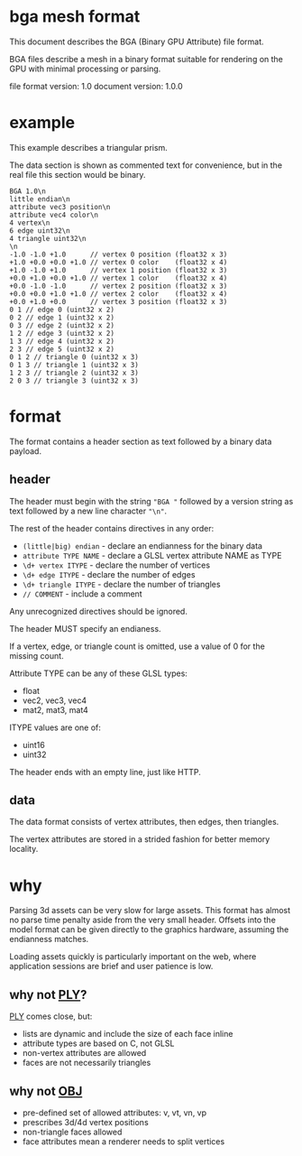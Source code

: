 # bga mesh format

This document describes the BGA (Binary GPU Attribute) file format.

BGA files describe a mesh in a binary format suitable for rendering on the GPU
with minimal processing or parsing.

file format version: 1.0
document version: 1.0.0

# example

This example describes a triangular prism.

The data section is shown as commented text for convenience, but in the real
file this section would be binary.

```
BGA 1.0\n
little endian\n
attribute vec3 position\n
attribute vec4 color\n
4 vertex\n
6 edge uint32\n
4 triangle uint32\n
\n
-1.0 -1.0 +1.0      // vertex 0 position (float32 x 3)
+1.0 +0.0 +0.0 +1.0 // vertex 0 color    (float32 x 4)
+1.0 -1.0 +1.0      // vertex 1 position (float32 x 3)
+0.0 +1.0 +0.0 +1.0 // vertex 1 color    (float32 x 4)
+0.0 -1.0 -1.0      // vertex 2 position (float32 x 3)
+0.0 +0.0 +1.0 +1.0 // vertex 2 color    (float32 x 4)
+0.0 +1.0 +0.0      // vertex 3 position (float32 x 3)
0 1 // edge 0 (uint32 x 2)
0 2 // edge 1 (uint32 x 2)
0 3 // edge 2 (uint32 x 2)
1 2 // edge 3 (uint32 x 2)
1 3 // edge 4 (uint32 x 2)
2 3 // edge 5 (uint32 x 2)
0 1 2 // triangle 0 (uint32 x 3)
0 1 3 // triangle 1 (uint32 x 3)
1 2 3 // triangle 2 (uint32 x 3)
2 0 3 // triangle 3 (uint32 x 3)
```

# format

The format contains a header section as text followed by a binary data payload.

## header

The header must begin with the string `"BGA "` followed by a version string as
text followed by a new line character `"\n"`.

The rest of the header contains directives in any order:

* `(little|big) endian` - declare an endianness for the binary data
* `attribute TYPE NAME` - declare a GLSL vertex attribute NAME as TYPE
* `\d+ vertex ITYPE` - declare the number of vertices
* `\d+ edge ITYPE` - declare the number of edges
* `\d+ triangle ITYPE` - declare the number of triangles
* `// COMMENT` - include a comment

Any unrecognized directives should be ignored.

The header MUST specify an endianess.

If a vertex, edge, or triangle count is omitted, use a value of 0 for the
missing count.

Attribute TYPE can be any of these GLSL types:

* float
* vec2, vec3, vec4
* mat2, mat3, mat4

ITYPE values are one of:

* uint16
* uint32

The header ends with an empty line, just like HTTP.

## data

The data format consists of vertex attributes, then edges, then triangles.

The vertex attributes are stored in a strided fashion for better memory
locality.

# why

Parsing 3d assets can be very slow for large assets. This format has almost no
parse time penalty aside from the very small header. Offsets into the model
format can be given directly to the graphics hardware, assuming the endianness
matches.

Loading assets quickly is particularly important on the web, where application
sessions are brief and user patience is low.

## why not [PLY][]?

[PLY][] comes close, but:

* lists are dynamic and include the size of each face inline
* attribute types are based on C, not GLSL
* non-vertex attributes are allowed
* faces are not necessarily triangles

[PLY]: http://paulbourke.net/dataformats/ply/

## why not [OBJ][]

* pre-defined set of allowed attributes: v, vt, vn, vp
* prescribes 3d/4d vertex positions
* non-triangle faces allowed
* face attributes mean a renderer needs to split vertices

[OBJ]: https://en.wikipedia.org/wiki/Wavefront_.obj_file
